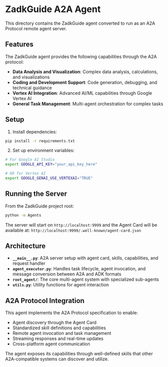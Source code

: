# ZadkGuide A2A Agent

This directory contains the ZadkGuide agent converted to run as an A2A Protocol remote agent server.

## Features

The ZadkGuide agent provides the following capabilities through the A2A protocol:

- **Data Analysis and Visualization**: Complex data analysis, calculations, and visualizations
- **Coding and Development Support**: Code generation, debugging, and technical guidance  
- **Vertex AI Integration**: Advanced AI/ML capabilities through Google Vertex AI
- **General Task Management**: Multi-agent orchestration for complex tasks

## Setup

1. Install dependencies:
```bash
pip install -r requirements.txt
```

2. Set up environment variables:
```bash
# For Google AI Studio
export GOOGLE_API_KEY="your_api_key_here"

# OR for Vertex AI
export GOOGLE_GENAI_USE_VERTEXAI="TRUE"
```

## Running the Server

From the ZadkGuide project root:

```bash
python -m Agents
```

The server will start on `http://localhost:9999` and the Agent Card will be available at:
`http://localhost:9999/.well-known/agent-card.json`

## Architecture

- **`__main__.py`**: A2A server setup with agent card, skills, capabilities, and request handler
- **`agent_executor.py`**: Handles task lifecycle, agent invocation, and message conversion between A2A and ADK formats  
- **`root_agent/`**: The core multi-agent system with specialized sub-agents
- **`utils.py`**: Utility functions for agent interaction

## A2A Protocol Integration

This agent implements the A2A Protocol specification to enable:

- Agent discovery through the Agent Card
- Standardized skill definitions and capabilities
- Remote agent invocation and task management
- Streaming responses and real-time updates
- Cross-platform agent communication

The agent exposes its capabilities through well-defined skills that other A2A-compatible systems can discover and utilize.
